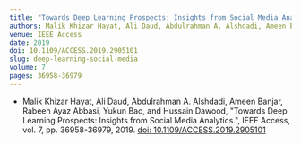 ```yaml
---
title: "Towards Deep Learning Prospects: Insights from Social Media Analytics"
authors: Malik Khizar Hayat, Ali Daud, Abdulrahman A. Alshdadi, Ameen Banjar, Rabeeh Ayaz Abbasi, Yukun Bao, and Hussain Dawood
venue: IEEE Access
date: 2019
doi: 10.1109/ACCESS.2019.2905101
slug: deep-learning-social-media
volume: 7
pages: 36958-36979
---
```


- Malik Khizar Hayat, Ali Daud, Abdulrahman A. Alshdadi, Ameen Banjar, Rabeeh Ayaz Abbasi, Yukun Bao, and Hussain Dawood, "Towards Deep Learning Prospects: Insights from Social Media Analytics.", IEEE Access, vol. 7, pp. 36958-36979, 2019. [doi: 10.1109/ACCESS.2019.2905101](10.1109/ACCESS.2019.2905101)
